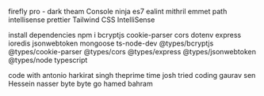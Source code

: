 


firefly pro - dark theam
Console ninja
es7
ealint
mithril emmet
path intellisense
prettier
Tailwind CSS IntelliSense 

install dependencies
npm i bcryptjs cookie-parser cors dotenv express ioredis jsonwebtoken mongoose ts-node-dev @types/bcryptjs @types/cookie-parser @types/cors @types/express @types/jsonwebtoken @types/node typescript 


code with antonio
harkirat singh
theprime time
josh tried coding
gaurav sen
Hessein nasser
byte byte go
hamed bahram
